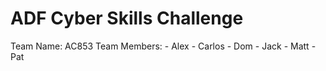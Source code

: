 # ADF Cyber Skills Challenge

Team Name: AC853
Team Members:
	- Alex
	- Carlos
	- Dom
	- Jack
	- Matt
	- Pat
